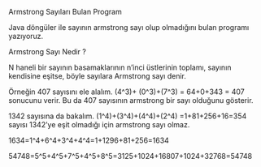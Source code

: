 Armstrong Sayıları Bulan Program


Java döngüler ile sayının armstrong sayı olup olmadığını bulan programı yazıyoruz.



Armstrong Sayı Nedir ?


N haneli bir sayının basamaklarının n’inci üstlerinin toplamı, sayının kendisine eşitse, böyle sayılara Armstrong sayı denir.



Örneğin 407 sayısını ele alalım. (4^3)+ (0^3)+(7^3) = 64+0+343 = 407 sonucunu verir. Bu da 407 sayısının armstrong bir sayı olduğunu gösterir.



1342 sayısına da bakalım. (1^4)+(3^4)+(4^4)+(2^4) =1+81+256+16=354 sayısı 1342’ye eşit olmadığı için armstrong sayı olmaz.



1634=1^4+6^4+3^4+4^4=1+1296+81+256=1634



54748=5^5+4^5+7^5+4^5+8^5=3125+1024+16807+1024+32768=54748
